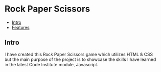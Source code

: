 <h1> Rock Paper Scissors</h1>

<!--ts-->
   * [Intro](#intro)
   * [Features](#features)
<!--te-->


<h2>Intro</h2>
I have created this Rock Paper Scissors game which utilizes HTML & CSS but the main purpose of the project is to showcase the skills I have learned in the latest Code Institute module, Javascript. 
